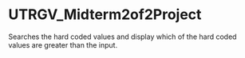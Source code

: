 # UTRGV_Midterm2of2Project
Searches the hard coded values and display which of the hard coded values are greater than the input. 
